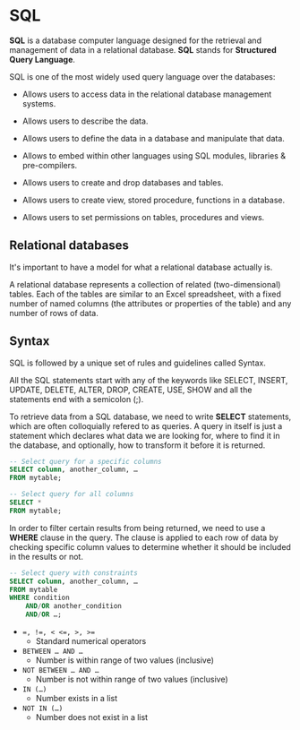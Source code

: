 # SQL

**SQL** is a database computer language designed for the retrieval and management of data in a relational database. **SQL** stands for **Structured Query Language**.  

SQL is one of the most widely used query language over the databases: 

- Allows users to access data in the relational database management systems.

- Allows users to describe the data.

- Allows users to define the data in a database and manipulate that data.

- Allows to embed within other languages using SQL modules, libraries & pre-compilers.

- Allows users to create and drop databases and tables.

- Allows users to create view, stored procedure, functions in a database.

- Allows users to set permissions on tables, procedures and views. 

## Relational databases  

It's important to have a model for what a relational database actually is.  

A relational database represents a collection of related (two-dimensional) tables. Each of the tables are similar to an Excel spreadsheet, with a fixed number of named columns (the attributes or properties of the table) and any number of rows of data.

## Syntax 

SQL is followed by a unique set of rules and guidelines called Syntax.  

All the SQL statements start with any of the keywords like SELECT, INSERT, UPDATE, DELETE, ALTER, DROP, CREATE, USE, SHOW and all the statements end with a semicolon (;).

To retrieve data from a SQL database, we need to write **SELECT** statements, which are often colloquially refered to as queries. A query in itself is just a statement which declares what data we are looking for, where to find it in the database, and optionally, how to transform it before it is returned.

```sql
-- Select query for a specific columns
SELECT column, another_column, …
FROM mytable;

-- Select query for all columns
SELECT * 
FROM mytable;
``` 

In order to filter certain results from being returned, we need to use a **WHERE** clause in the query. The clause is applied to each row of data by checking specific column values to determine whether it should be included in the results or not.

```sql
-- Select query with constraints
SELECT column, another_column, …
FROM mytable
WHERE condition
    AND/OR another_condition
    AND/OR …;
```

- `=, !=, < <=, >, >=` 
  - Standard numerical operators
- `BETWEEN … AND …`
  - Number is within range of two values (inclusive)
- `NOT BETWEEN … AND …`
  - Number is not within range of two values (inclusive)
- `IN (…)`
  - Number exists in a list
- `NOT IN (…)`
  - Number does not exist in a list
